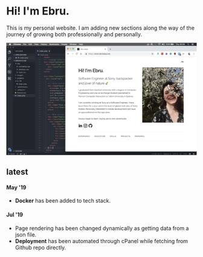 # Hi! I'm Ebru.

This is my personal website. I am adding new sections along the way of the journey of growing both professionally and personally.

![Scheme](src/assets/images/homepage.png)

## latest
#### May '19
- **Docker** has been added to tech stack.

#### Jul '19
- Page rendering has been changed dynamically as getting data from a json file.
- **Deployment** has been automated through cPanel while fetching from Github repo directly.
